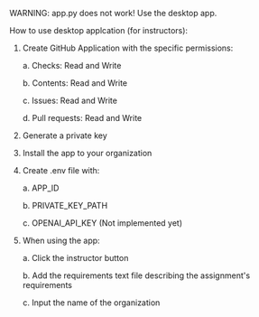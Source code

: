 WARNING: app.py does not work!
Use the desktop app.

How to use desktop applcation (for instructors):

1. Create GitHub Application with the specific permissions:

    a. Checks: Read and Write
  
    b. Contents: Read and Write
  
    c. Issues: Read and Write
  
    d. Pull requests: Read and Write
  
2. Generate a private key
3. Install the app to your organization
4. Create .env file with:

    a. APP_ID
  
    b. PRIVATE_KEY_PATH
  
    c. OPENAI_API_KEY (Not implemented yet)
  
4. When using the app:

    a. Click the instructor button
  
    b. Add the requirements text file describing the assignment's requirements
  
    c. Input the name of the organization
